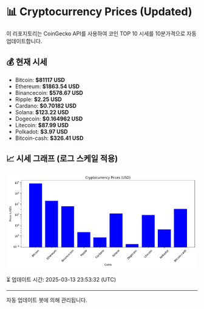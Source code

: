 
# 📊 Cryptocurrency Prices (Updated)

이 리포지토리는 CoinGecko API를 사용하여 코인 TOP 10 시세를 10분가격으로 자동 업데이트합니다.

## 💰 현재 시세
- Bitcoin: **$81117 USD**
- Ethereum: **$1863.54 USD**
- Binancecoin: **$578.67 USD**
- Ripple: **$2.25 USD**
- Cardano: **$0.70182 USD**
- Solana: **$123.22 USD**
- Dogecoin: **$0.164962 USD**
- Litecoin: **$87.99 USD**
- Polkadot: **$3.97 USD**
- Bitcoin-cash: **$326.41 USD**

## 📈 시세 그래프 (로그 스케일 적용)
![Crypto Prices](crypto_prices.png)

⏳ 업데이트 시간: 2025-03-13 23:53:32 (UTC)

---
자동 업데이트 봇에 의해 관리됩니다.
